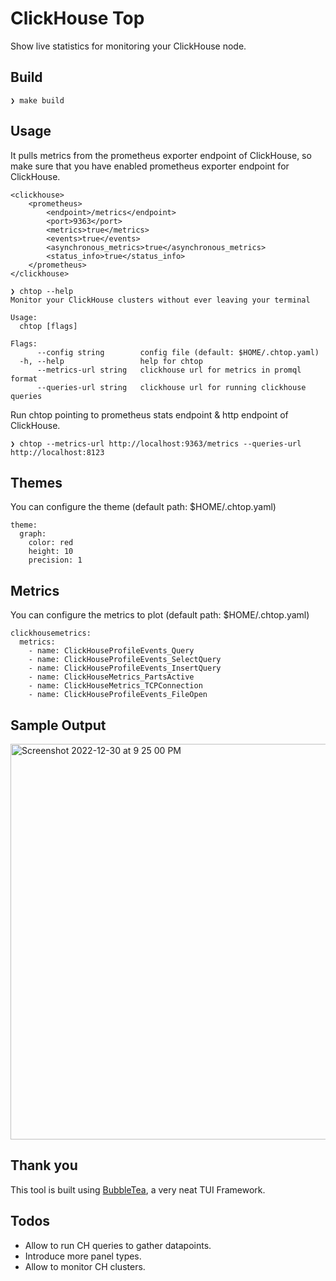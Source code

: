 # ClickHouse Top

Show live statistics for monitoring your ClickHouse node.

## Build

```
❯ make build
```

## Usage

It pulls metrics from the prometheus exporter endpoint of ClickHouse, so
make sure that you have enabled prometheus exporter endpoint for ClickHouse.

```
<clickhouse>
    <prometheus>
        <endpoint>/metrics</endpoint>
        <port>9363</port>
        <metrics>true</metrics>
        <events>true</events>
        <asynchronous_metrics>true</asynchronous_metrics>
        <status_info>true</status_info>
    </prometheus>
</clickhouse>
```

```
❯ chtop --help
Monitor your ClickHouse clusters without ever leaving your terminal

Usage:
  chtop [flags]

Flags:
      --config string        config file (default: $HOME/.chtop.yaml)
  -h, --help                 help for chtop
      --metrics-url string   clickhouse url for metrics in promql format
      --queries-url string   clickhouse url for running clickhouse queries
```

Run chtop pointing to prometheus stats endpoint & http endpoint of ClickHouse.
```
❯ chtop --metrics-url http://localhost:9363/metrics --queries-url http://localhost:8123
```

## Themes

You can configure the theme (default path: $HOME/.chtop.yaml) 

```
theme:
  graph:
    color: red
    height: 10
    precision: 1
```
## Metrics

You can configure the metrics to plot (default path: $HOME/.chtop.yaml)

```
clickhousemetrics:
  metrics:
    - name: ClickHouseProfileEvents_Query
    - name: ClickHouseProfileEvents_SelectQuery
    - name: ClickHouseProfileEvents_InsertQuery
    - name: ClickHouseMetrics_PartsActive
    - name: ClickHouseMetrics_TCPConnection
    - name: ClickHouseProfileEvents_FileOpen
```

## Sample Output

<img width="633" alt="Screenshot 2022-12-30 at 9 25 00 PM" src="https://user-images.githubusercontent.com/30620077/210074948-f453b33c-8158-47a3-8018-e6e59312f0a2.png">

## Thank you

This tool is built using [BubbleTea](https://github.com/charmbracelet/bubbletea), a very neat TUI Framework.

## Todos

- Allow to run CH queries to gather datapoints.
- Introduce more panel types.
- Allow to monitor CH clusters.
